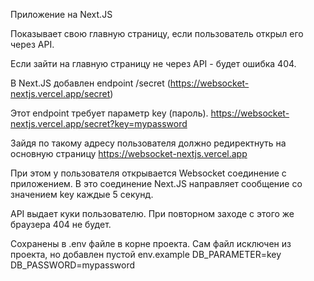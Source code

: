 Приложение на Next.JS

Показывает свою главную страницу, если пользователь открыл его через API.

Если зайти на главную страницу не через API - будет ошибка 404. 

В Next.JS добавлен endpoint /secret (https://websocket-nextjs.vercel.app/secret)

Этот endpoint требует параметр key (пароль). 
https://websocket-nextjs.vercel.app/secret?key=mypassword

Зайдя по такому адресу пользователя должно редиректнуть на основную страницу 
https://websocket-nextjs.vercel.app 

При этом у пользователя открывается Websocket соединение с приложением. 
В это соединение Next.JS направляет сообщение со значением key каждые 5 секунд.

API выдает куки пользователю. При повторном заходе с этого же браузера 404 не будет. 

Сохранены в .env файле в корне проекта. Сам файл исключен из проекта, но добавлен пустой env.example
DB_PARAMETER=key
DB_PASSWORD=mypassword
